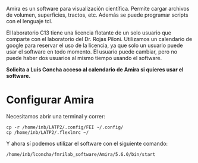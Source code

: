 Amira es un software para visualización científica. Permite cargar archivos de volumen, superficies, tractos, etc. Además se puede programar scripts con el lenguaje tcl.


El laboratorio C13 tiene una licencia flotante de un solo usuario que comparte con el laboratorio del Dr. Rojas Piloni. Utilizamos un calendario de google para reservar el uso de la licencia, ya que solo un usuario puede usar el software en todo momento. El usuario puede cambiar, pero no puede haber dos usuarios al mismo tiempo usando el software.

**Solicita a Luis Concha acceso al calendario de Amira si quieres usar el software.**

# Configurar Amira
Necesitamos abrir una terminal y correr:
```
cp -r /home/inb/LATP2/.config/FEI ~/.config/
cp /home/inb/LATP2/.flexlmrc ~/
```

Y ahora sí podemos utilizar el software con el siguiente comando:
```
/home/inb/lconcha/fmrilab_software/Amira/5.6.0/bin/start
```
